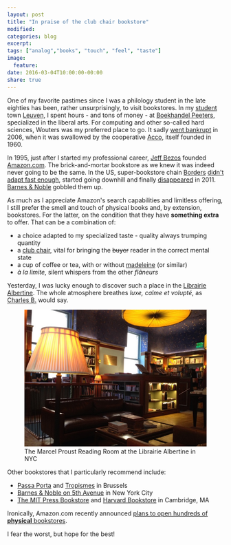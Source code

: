 ```yaml
---
layout: post
title: "In praise of the club chair bookstore"
modified:
categories: blog
excerpt:
tags: ["analog","books", "touch", "feel", "taste"]
image:
  feature:
date: 2016-03-04T10:00:00-00:00
share: true
---
```


One of my favorite pastimes since I was a philology student in the late eighties has
been, rather unsurprisingly, to visit bookstores. In my [student][kuleuven] town [Leuven][leuven], I spent
hours - and tons of money - at [Boekhandel Peeters][peeters], specialized in the liberal
arts. For computing and other
so-called hard sciences, Wouters was my 
preferred place to go. It sadly [went bankrupt][wouters_bust] in 2006,
when it was swallowed by the cooperative [Acco][acco], itself founded in
1960.

In 1995, just after I started my professional career, [Jeff
Bezos][jeff_bezos] founded [Amazon.com][amazon]. The brick-and-mortar
bookstore as we knew it was indeed never going to be the same. In the
US, super-bookstore chain [Borders][borders] [didn't adapt fast
enough][borders_5reasons], started going downhill and finally
[disappeared][borders_bust] in 2011. [Barnes & Noble][barnes_noble]
gobbled them up.

As much as I appreciate Amazon's search capabilities and limitless offering, I
still prefer the smell and touch of physical books and, by extension,
bookstores. For the latter, on the condition that they have **something extra** to
offer. That can be a combination of:

- a choice adapted to my specialized taste - quality always trumping quantity
- a [club chair][club_chair], vital for bringing the <strike>buyer</strike> reader in the correct mental state
- a cup of coffee or tea, with or without [madeleine][madeleine] (or similar)
- *à la limite*, silent whispers from the other *flâneurs*

Yesterday, I was lucky enough to discover such a place in the [Librairie
Albertine][albertine]. The whole atmosphere breathes *luxe, calme et volupté*, as [Charles B.][baudelaire] would say.


<figure>
	<img src="/images/albertine.jpg" alt="Marcel Proust Reading Room at Albertine"/>
	<figcaption>The Marcel Proust Reading Room at the Librairie Albertine in NYC</figcaption>
</figure>

Other bookstores that I particularly recommend include:

- [Passa Porta][passa_porta] and [Tropismes][tropismes] in Brussels
- [Barnes & Noble on 5th Avenue][barnes_noble_5th_av] in New York City
- [The MIT Press Bookstore][mit_press] and [Harvard Bookstore][harvard] in Cambridge, MA

Ironically, Amazon.com recently announced [plans to open
hundreds of **physical** bookstores][amazon_announcement].

I fear the worst, but hope for the best!


[kuleuven]: http://www.kuleuven.be/english
[leuven]: https://en.wikipedia.org/wiki/Leuven
[peeters]: http://boekhandelpeeters.be/nl
[wouters_bust]: http://www.boekblad.nl/acco-neemt-deel-fonteyn-wouters-over.121794.lynkx
[acco]: https://www.acco.be/en/boekhandel/onzeboekhandels
[amazon]: http://www.amazon.com
[jeff_bezos]: https://en.wikipedia.org/wiki/Jeff_Bezos
[borders_5reasons]: http://business.time.com/2011/07/19/5-reasons-borders-went-out-of-business-and-what-will-take-its-place/
[borders]: https://en.wikipedia.org/wiki/Borders_Group
[borders_bust]: http://dealbook.nytimes.com/2011/02/16/borders-files-for-bankruptcy/
[barnes_noble]: http://stores.barnesandnoble.com
[club_chair]: https://en.wikipedia.org/wiki/Club_chair
[madeleine]: https://en.wikipedia.org/wiki/Madeleine_(cake)
[baudelaire]: https://en.wikipedia.org/wiki/Charles_Baudelaire
[albertine]: http://albertine.com/about-us/
[passa_porta]: http://www.passaporta.be/en/home
[tropismes]: http://www.tropismes.com
[amazon_announcement]: http://www.cnbc.com/2015/11/03/amazons-next-chapter-opening-a-physical-bookstore.html
[barnes_noble_5th_av]: https://stores.barnesandnoble.com/store/2234
[mit_press]: http://web.mit.edu/bookstore/www/
[harvard]: http://www.harvard.com/about/hbs_in_brief/